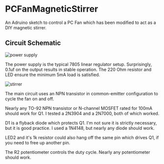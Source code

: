 PCFanMagneticStirrer
====================

An Adruino sketch to control a PC Fan which has been modified to act as a DIY magnetic stirrer.


Circuit Schematic
-----------------


![power supply](http://i.imgur.com/gUMD7M1.png "")

The power supply is the typical 7805 linear regulator setup.  Surprisingly, 0.1uf on the output results in stable operation.  The 220 Ohm resistor and LED ensure the minimum 5mA load is satisfied.


![stirrer](http://i.imgur.com/Sf7x89c.png "")

The main circuit uses an NPN transistor in common-emitter configuration to cycle the fan on and off.

Nearly any TO-92 NPN transistor or N-channel MOSFET rated for 100mA should work for Q1.  I tested a 2N3904 and a 2N7000, both of which worked.

D1 is a flyback diode which protects Q1.  I'm not sure it is strictly necessary, but it is good practice.  I used a 1N4148, but nearly any diode should work.

LED2 and it's 1k resistor could also hang off the same pin which drives Q1, if you need to free up another pin.

The R2 potentiometer controls the duty cycle.  Nearly any potentiometer should work.
